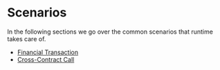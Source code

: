 # Scenarios

In the following sections we go over the common scenarios that runtime takes care of.

- [Financial Transaction](FinancialTransaction.md)
- [Cross-Contract Call](CrossContractCall.md)

